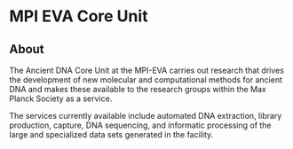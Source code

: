 # MPI EVA Core Unit

## About

The Ancient DNA Core Unit at the MPI-EVA carries out research that drives the development of new molecular and computational methods for ancient DNA and makes these available to the research groups within the Max Planck Society as a service.

The services currently available include automated DNA extraction, library production, capture, DNA sequencing, and informatic processing of the large and specialized data sets generated in the facility.
